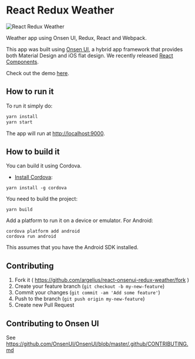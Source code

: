 # React Redux Weather

![React Redux Weather](https://raw.githubusercontent.com/argelius/react-onsenui-redux-weather/master/react_redux_weather.png)

Weather app using Onsen UI, Redux, React and Webpack.

This app was built using [Onsen UI](https://onsen.io/), a hybrid app framework that provides both Material Design and iOS flat design. We recently released [React Components](https://onsen.io/v2/react.html).

Check out the demo [here](http://argelius.github.io/react-onsenui-redux-weather/demo.html).


## How to run it

To run it simply do:

```bash
yarn install
yarn start
```

The app will run at [http://localhost:9000](http://localhost:9000).

## How to build it

You can build it using Cordova.

- [Install Cordova](https://cordova.apache.org/docs/en/latest/guide/cli/index.html#installing-the-cordova-cli):

```
yarn install -g cordova
```

You need to build the project:

```
yarn build
```

Add a platform to run it on a device or emulator. For Android:

```
cordova platform add android
cordova run android
```

This assumes that you have the Android SDK installed.


## Contributing

1. Fork it ( https://github.com/argelius/react-onsenui-redux-weather/fork )
2. Create your feature branch (`git checkout -b my-new-feature`)
3. Commit your changes (`git commit -am 'Add some feature'`)
4. Push to the branch (`git push origin my-new-feature`)
5. Create new Pull Request


## Contributing to Onsen UI

See https://github.com/OnsenUI/OnsenUI/blob/master/.github/CONTRIBUTING.md

